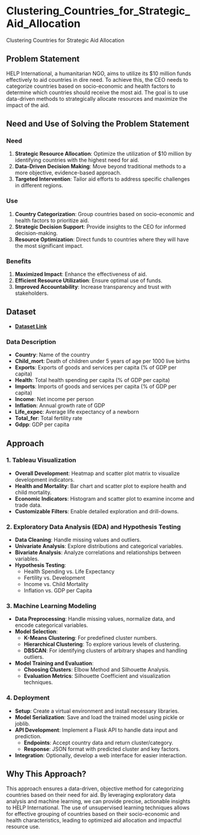 # Clustering_Countries_for_Strategic_Aid_Allocation
 Clustering Countries for Strategic Aid Allocation


## Problem Statement

HELP International, a humanitarian NGO, aims to utilize its $10 million funds effectively to aid countries in dire need. To achieve this, the CEO needs to categorize countries based on socio-economic and health factors to determine which countries should receive the most aid. The goal is to use data-driven methods to strategically allocate resources and maximize the impact of the aid.

## Need and Use of Solving the Problem Statement

### Need

1. **Strategic Resource Allocation**: Optimize the utilization of $10 million by identifying countries with the highest need for aid.
2. **Data-Driven Decision Making**: Move beyond traditional methods to a more objective, evidence-based approach.
3. **Targeted Intervention**: Tailor aid efforts to address specific challenges in different regions.

### Use

1. **Country Categorization**: Group countries based on socio-economic and health factors to prioritize aid.
2. **Strategic Decision Support**: Provide insights to the CEO for informed decision-making.
3. **Resource Optimization**: Direct funds to countries where they will have the most significant impact.

### Benefits

1. **Maximized Impact**: Enhance the effectiveness of aid.
2. **Efficient Resource Utilization**: Ensure optimal use of funds.
3. **Improved Accountability**: Increase transparency and trust with stakeholders.

## Dataset

- **[Dataset Link](https://drive.google.com/file/d/1IRQWbO9m-c93XjDsbtt2nqv5RVldVPzj/view?usp=drive_link)**

### Data Description

- **Country**: Name of the country
- **Child_mort**: Death of children under 5 years of age per 1000 live births
- **Exports**: Exports of goods and services per capita (% of GDP per capita)
- **Health**: Total health spending per capita (% of GDP per capita)
- **Imports**: Imports of goods and services per capita (% of GDP per capita)
- **Income**: Net income per person
- **Inflation**: Annual growth rate of GDP
- **Life_expec**: Average life expectancy of a newborn
- **Total_fer**: Total fertility rate
- **Gdpp**: GDP per capita

## Approach

### 1. Tableau Visualization

- **Overall Development**: Heatmap and scatter plot matrix to visualize development indicators.
- **Health and Mortality**: Bar chart and scatter plot to explore health and child mortality.
- **Economic Indicators**: Histogram and scatter plot to examine income and trade data.
- **Customizable Filters**: Enable detailed exploration and drill-downs.

### 2. Exploratory Data Analysis (EDA) and Hypothesis Testing

- **Data Cleaning**: Handle missing values and outliers.
- **Univariate Analysis**: Explore distributions and categorical variables.
- **Bivariate Analysis**: Analyze correlations and relationships between variables.
- **Hypothesis Testing**:
  - Health Spending vs. Life Expectancy
  - Fertility vs. Development
  - Income vs. Child Mortality
  - Inflation vs. GDP per Capita

### 3. Machine Learning Modeling

- **Data Preprocessing**: Handle missing values, normalize data, and encode categorical variables.
- **Model Selection**:
  - **K-Means Clustering**: For predefined cluster numbers.
  - **Hierarchical Clustering**: To explore various levels of clustering.
  - **DBSCAN**: For identifying clusters of arbitrary shapes and handling outliers.
- **Model Training and Evaluation**:
  - **Choosing Clusters**: Elbow Method and Silhouette Analysis.
  - **Evaluation Metrics**: Silhouette Coefficient and visualization techniques.

### 4. Deployment

- **Setup**: Create a virtual environment and install necessary libraries.
- **Model Serialization**: Save and load the trained model using pickle or joblib.
- **API Development**: Implement a Flask API to handle data input and prediction.
  - **Endpoints**: Accept country data and return cluster/category.
  - **Response**: JSON format with predicted cluster and key factors.
- **Integration**: Optionally, develop a web interface for easier interaction.

## Why This Approach?

This approach ensures a data-driven, objective method for categorizing countries based on their need for aid. By leveraging exploratory data analysis and machine learning, we can provide precise, actionable insights to HELP International. The use of unsupervised learning techniques allows for effective grouping of countries based on their socio-economic and health characteristics, leading to optimized aid allocation and impactful resource use.